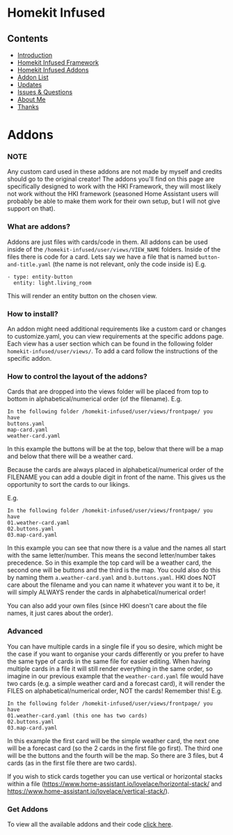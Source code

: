 # Homekit Infused

## Contents
- [Introduction](index.md)
- [Homekit Infused Framework](framework.md)
- [Homekit Infused Addons](addons.md)
- [Addon List](https://github.com/jimz011/homekit-infused/blob/master/docs/addon_list.md)
- [Updates](updates.md)
- [Issues & Questions](issues.md)
- [About Me](about.md)
- [Thanks](thanks.md)

# Addons
### NOTE
Any custom card used in these addons are not made by myself and credits should go to the original creator! The addons you'll find on this page are specifically designed to work with the HKI Framework, they will most likely not work without the HKI framework (seasoned Home Assistant users will probably be able to make them work for their own setup, but I will not give support on that). 

### What are addons?
Addons are just files with cards/code in them. All addons can be used inside of the `/homekit-infused/user/views/VIEW_NAME` folders. Inside of the files there is code for a card. Lets say we have a file that is named `button-and-title.yaml` (the name is not relevant, only the code inside is) E.g.
```
- type: entity-button
  entity: light.living_room
```
This will render an entity button on the chosen view.

### How to install?
An addon might need additional requirements like a custom card or changes to customize.yaml, you can view requirements at the specific addons page.
Each view has a user section which can be found in the following folder `homekit-infused/user/views/`. To add a card follow the instructions of the specific addon.

### How to control the layout of the addons?
Cards that are dropped into the views folder will be placed from top to bottom in alphabetical/numerical order (of the filename).
E.g.
```
In the following folder /homekit-infused/user/views/frontpage/ you have
buttons.yaml
map-card.yaml
weather-card.yaml
```
In this example the buttons will be at the top, below that there will be a map and below that there will be a weather card.

Because the cards are always placed in alphabetical/numerical order of the FILENAME you can add a double digit in front of the name.
This gives us the opportunity to sort the cards to our likings.

E.g.
```
In the following folder /homekit-infused/user/views/frontpage/ you have
01.weather-card.yaml
02.buttons.yaml
03.map-card.yaml
``` 
In this example you can see that now there is a value and the names all start with the same letter/number. This means the second letter/number takes precedence. So in this example the top card will be a weather card, the second one will be buttons and the third is the map.
You could also do this by naming them `a.weather-card.yaml` and `b.buttons.yaml`. HKI does NOT care about the filename and you can name it whatever you want it to be, it will simply ALWAYS render the cards in alphabetical/numerical order!

You can also add your own files (since HKI doesn't care about the file names, it just cares about the order). 

### Advanced
You can have multiple cards in a single file if you so desire, which might be the case if you want to organise your cards differently or you prefer to have the same type of cards in the same file for easier editing.
When having multiple cards in a file it will still render everything in the same order, so imagine in our previous example that the `weather-card.yaml` file would have two cards (e.g. a simple weather card and a forecast card), it will render the FILES on alphabetical/numerical order, NOT the cards! Remember this!
E.g.
```
In the following folder /homekit-infused/user/views/frontpage/ you have
01.weather-card.yaml (this one has two cards)
02.buttons.yaml
03.map-card.yaml
```
In this example the first card will be the simple weather card, the next one will be a forecast card (so the 2 cards in the first file go first). The third one will be the buttons and the fourth will be the map.
So there are 3 files, but 4 cards (as in the first file there are two cards).

If you wish to stick cards together you can use vertical or horizontal stacks within a file (https://www.home-assistant.io/lovelace/horizontal-stack/ and https://www.home-assistant.io/lovelace/vertical-stack/).

### Get Addons
To view all the available addons and their code [click here](addon_list.md).
